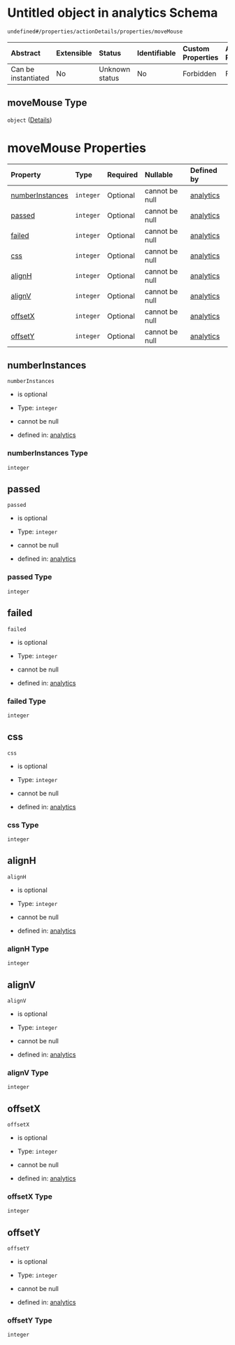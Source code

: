# Untitled object in analytics Schema

```txt
undefined#/properties/actionDetails/properties/moveMouse
```



| Abstract            | Extensible | Status         | Identifiable | Custom Properties | Additional Properties | Access Restrictions | Defined In                                                                     |
| :------------------ | :--------- | :------------- | :----------- | :---------------- | :-------------------- | :------------------ | :----------------------------------------------------------------------------- |
| Can be instantiated | No         | Unknown status | No           | Forbidden         | Forbidden             | none                | [analytics\_v1.schema.json\*](analytics_v1.schema.json "open original schema") |

## moveMouse Type

`object` ([Details](analytics_v1-properties-actiondetails-properties-movemouse.md))

# moveMouse Properties

| Property                            | Type      | Required | Nullable       | Defined by                                                                                                                                                                                  |
| :---------------------------------- | :-------- | :------- | :------------- | :------------------------------------------------------------------------------------------------------------------------------------------------------------------------------------------ |
| [numberInstances](#numberinstances) | `integer` | Optional | cannot be null | [analytics](analytics_v1-properties-actiondetails-properties-movemouse-properties-numberinstances.md "undefined#/properties/actionDetails/properties/moveMouse/properties/numberInstances") |
| [passed](#passed)                   | `integer` | Optional | cannot be null | [analytics](analytics_v1-properties-actiondetails-properties-movemouse-properties-passed.md "undefined#/properties/actionDetails/properties/moveMouse/properties/passed")                   |
| [failed](#failed)                   | `integer` | Optional | cannot be null | [analytics](analytics_v1-properties-actiondetails-properties-movemouse-properties-failed.md "undefined#/properties/actionDetails/properties/moveMouse/properties/failed")                   |
| [css](#css)                         | `integer` | Optional | cannot be null | [analytics](analytics_v1-properties-actiondetails-properties-movemouse-properties-css.md "undefined#/properties/actionDetails/properties/moveMouse/properties/css")                         |
| [alignH](#alignh)                   | `integer` | Optional | cannot be null | [analytics](analytics_v1-properties-actiondetails-properties-movemouse-properties-alignh.md "undefined#/properties/actionDetails/properties/moveMouse/properties/alignH")                   |
| [alignV](#alignv)                   | `integer` | Optional | cannot be null | [analytics](analytics_v1-properties-actiondetails-properties-movemouse-properties-alignv.md "undefined#/properties/actionDetails/properties/moveMouse/properties/alignV")                   |
| [offsetX](#offsetx)                 | `integer` | Optional | cannot be null | [analytics](analytics_v1-properties-actiondetails-properties-movemouse-properties-offsetx.md "undefined#/properties/actionDetails/properties/moveMouse/properties/offsetX")                 |
| [offsetY](#offsety)                 | `integer` | Optional | cannot be null | [analytics](analytics_v1-properties-actiondetails-properties-movemouse-properties-offsety.md "undefined#/properties/actionDetails/properties/moveMouse/properties/offsetY")                 |

## numberInstances



`numberInstances`

*   is optional

*   Type: `integer`

*   cannot be null

*   defined in: [analytics](analytics_v1-properties-actiondetails-properties-movemouse-properties-numberinstances.md "undefined#/properties/actionDetails/properties/moveMouse/properties/numberInstances")

### numberInstances Type

`integer`

## passed



`passed`

*   is optional

*   Type: `integer`

*   cannot be null

*   defined in: [analytics](analytics_v1-properties-actiondetails-properties-movemouse-properties-passed.md "undefined#/properties/actionDetails/properties/moveMouse/properties/passed")

### passed Type

`integer`

## failed



`failed`

*   is optional

*   Type: `integer`

*   cannot be null

*   defined in: [analytics](analytics_v1-properties-actiondetails-properties-movemouse-properties-failed.md "undefined#/properties/actionDetails/properties/moveMouse/properties/failed")

### failed Type

`integer`

## css



`css`

*   is optional

*   Type: `integer`

*   cannot be null

*   defined in: [analytics](analytics_v1-properties-actiondetails-properties-movemouse-properties-css.md "undefined#/properties/actionDetails/properties/moveMouse/properties/css")

### css Type

`integer`

## alignH



`alignH`

*   is optional

*   Type: `integer`

*   cannot be null

*   defined in: [analytics](analytics_v1-properties-actiondetails-properties-movemouse-properties-alignh.md "undefined#/properties/actionDetails/properties/moveMouse/properties/alignH")

### alignH Type

`integer`

## alignV



`alignV`

*   is optional

*   Type: `integer`

*   cannot be null

*   defined in: [analytics](analytics_v1-properties-actiondetails-properties-movemouse-properties-alignv.md "undefined#/properties/actionDetails/properties/moveMouse/properties/alignV")

### alignV Type

`integer`

## offsetX



`offsetX`

*   is optional

*   Type: `integer`

*   cannot be null

*   defined in: [analytics](analytics_v1-properties-actiondetails-properties-movemouse-properties-offsetx.md "undefined#/properties/actionDetails/properties/moveMouse/properties/offsetX")

### offsetX Type

`integer`

## offsetY



`offsetY`

*   is optional

*   Type: `integer`

*   cannot be null

*   defined in: [analytics](analytics_v1-properties-actiondetails-properties-movemouse-properties-offsety.md "undefined#/properties/actionDetails/properties/moveMouse/properties/offsetY")

### offsetY Type

`integer`
